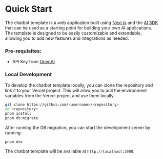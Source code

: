 # Quick Start

The chatbot template is a web application built using [Next.js](https://nextjs.org) and the [AI SDK](https://sdk.vercel.ai) that can be used as a starting point for building your own AI applications. The template is designed to be easily customizable and extendable, allowing you to add new features and integrations as needed.

### Pre-requisites:

- API Key from [OpenAI](https://platform.openai.com)

### Local Development

To develop the chatbot template locally, you can clone the repository and link it to your Vercel project. This will allow you to pull the environment variables from the Vercel project and use them locally.

```bash
git clone https://github.com/<username>/<repository>
cd <repository>
pnpm install
pnpm db:migrate
```

After running the DB migration, you can start the development server by running:

```bash
pnpm dev
```

The chatbot template will be available at `http://localhost:3000`.
